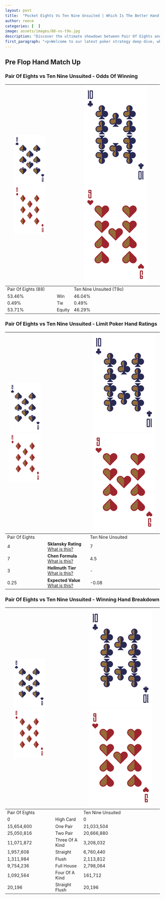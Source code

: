 ```yaml
---
layout: post
title:  "Pocket Eights Vs Ten Nine Unsuited | Which Is The Better Hand In Poker? A Complete Guide"
author: reece
categories: [  ]
image: assets/images/88-vs-t9o.jpg
description: "Discover the ultimate showdown between Pair Of Eights and Ten Nine Unsuited in poker! Uncover the odds, strategies, and scenarios where one hand triumphs over the other. Get ready to up your poker game with this thrilling analysis."
first_paragraph: "<p>Welcome to our latest poker strategy deep dive, where we're pitting two distinct hands against each other in a high-stakes showdown: Pair Of Eights vs Ten Nine Unsuited.</p><p>In the dynamic world of poker, every decision counts, and knowing which hand holds the upper hand is key to your success at the table.</p><p>In this article, we'll dissect these two hands, explore the scenarios where one dominates the other, and equip you with the knowledge to make strategic choices that can tip the odds in your favor.</p><p>Get ready to unravel the intriguing dynamics of these poker hands and elevate your game to new heights.</p>"
---
```




[comment]: # (sp0)

## Pre Flop Hand Match Up

<div class="table hand-ratings" markdown="1"> 



### Pair Of Eights vs Ten Nine Unsuited - Odds Of Winning


    
| ![image info](assets/images/hand1/8.png) ![image info](assets/images/hand1/8o.png) |  | ![image info](assets/images/hand2/T.png) ![image info](assets/images/hand2/9o.png) |
| -------- | -------- | -------- |
| Pair Of Eights (88) |  | Ten Nine Unsuited (T9o) |
| 53.46% | Win | 46.04% |
| 0.49% | Tie | 0.49% |
| 53.71% | Equity | 46.29% |




[comment]: # (sp1)



### Pair Of Eights vs Ten Nine Unsuited - Limit Poker Hand Ratings


    
| ![image info](assets/images/hand1/8.png) ![image info](assets/images/hand1/8o.png) |  | ![image info](assets/images/hand2/T.png) ![image info](assets/images/hand2/9o.png) |
| -------- | -------- | -------- |
| Pair Of Eights |  | Ten Nine Unsuited |
| 4 | **Sklansky Rating** [What is this?](/sklansky-rating-explained) | 7 |
| 7 | **Chen Formula** [What is this?](/chen-formula-explained) | 4.5 |
| 3 | **Hellmuth Tier** [What is this?](/Hellmuth-tier-explained) | - |
| 0.25 | **Expected Value** [What is this?](/expected-value-explained) | -0.08 |




[comment]: # (sp2)



### Pair Of Eights vs Ten Nine Unsuited - Winning Hand Breakdown


    
| ![image info](assets/images/hand1/8.png) ![image info](assets/images/hand1/8o.png) |  | ![image info](assets/images/hand2/T.png) ![image info](assets/images/hand2/9o.png) |
| -------- | -------- | -------- |
| Pair Of Eights |  | Ten Nine Unsuited |
| 0 | High Card | 0 |
| 15,654,600 | One Pair | 21,033,504 |
| 25,050,816 | Two Pair | 20,666,880 |
| 11,071,872 | Three Of A Kind | 3,208,032 |
| 1,957,608 | Straight | 6,760,440 |
| 1,311,984 | Flush | 2,113,812 |
| 9,754,236 | Full House | 2,798,064 |
| 1,092,564 | Four Of A Kind | 161,712 |
| 20,196 | Straight Flush | 20,196 |




[comment]: # (sp3)



</div>

[comment]: # (sp4)



[comment]: # (sp5)

